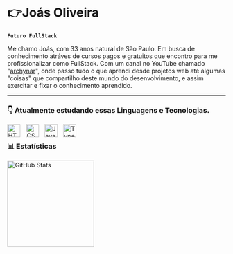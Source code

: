 # 👉Joás Oliveira
**`Futuro FullStack`**

Me chamo Joás, com 33 anos natural de São Paulo. Em busca de conhecimento atráves de cursos pagos e gratuitos que encontro para me profissionalizar como FullStack.
Com um canal no YouTube chamado "[archynar](https://www.youtube.com/@archynar)", onde passo tudo o que aprendi desde projetos web até algumas "coisas" que compartilho deste mundo do desenvolvimento, e assim exercitar e fixar o conhecimento aprendido.

---

### 👇 Atualmente estudando essas Linguagens e Tecnologias. 

<img 
    align="left" 
    alt="HTML"
    title="HTML" 
    width="30px" 
    style="padding-right: 10px;" 
    src="https://cdn.jsdelivr.net/gh/devicons/devicon@latest/icons/html5/html5-original.svg" 
/>
<img 
    align="left" 
    alt="CSS" 
    title="CSS"
    width="30px" 
    style="padding-right: 10px;" 
    src="https://cdn.jsdelivr.net/gh/devicons/devicon@latest/icons/css3/css3-original.svg" 
/>
<img 
    align="left" 
    alt="JavaScript" 
    title="JavaScript"
    width="30px" 
    style="padding-right: 10px;" 
    src="https://cdn.jsdelivr.net/gh/devicons/devicon@latest/icons/javascript/javascript-original.svg" 
/>
<img 
    align="left" 
    alt="TypeScript"
    title="TypeScript" 
    width="30px" 
    style="padding-right: 10px;" 
    src="https://cdn.jsdelivr.net/gh/devicons/devicon@latest/icons/typescript/typescript-original.svg" 
/>
<br/>

### 📊 Estatísticas

<p>
<img 
      align="left" 
      alt="GitHub Stats" 
      height="200" 
      src="https://github-readme-stats.vercel.app/api/top-langs/?username=archynar&theme=tokyonight&layout=compact&custom_title=Tecnologias&langs_count=8" 
  />
</p>
